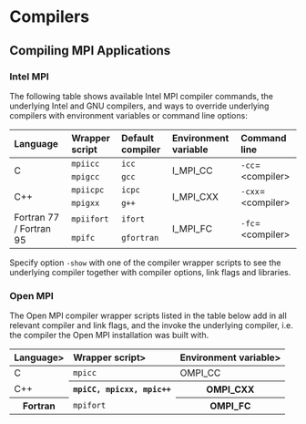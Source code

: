 # Compilers

## Compiling MPI Applications

### Intel MPI

The following table shows available Intel MPI compiler commands, the underlying Intel and GNU compilers, and ways to override underlying compilers with environment variables or command line options:

<table>
<thead>
<th align="left">Language</th>
<th align="left">Wrapper script</th>
<th align="left">Default compiler</th>
<th align="left">Environment variable</th>
<th align="left">Command line</th>
</thead>
<tbody>
<tr>
<td rowspan="2" align="left" valign="middle">C</td>
<td><code class="code">mpiicc</code></td>
<td><code class="code">icc</code></td>
<td rowspan="2">I_MPI_CC</td>
<td rowspan="2"><code class="code">-cc</code>=&lt;compiler&gt;</td>
</tr>
<tr>
<td><code class="code">mpigcc</code></td>
<td><code class="code">gcc</code></td>
</tr>
<tr>
<td rowspan="2">C++</td>
<td><code class="code">mpiicpc</code></td>
<td><code class="code">icpc</code></td>
<td rowspan="2">I_MPI_CXX</td>
<td rowspan="2"><code class="code">-cxx</code>=&lt;compiler&gt;</td>
</tr>
<tr>
<td><code class="code">mpigxx</code></td>
<td><code class="code">g++</code></td>
</tr>
<tr>
<td rowspan="2">Fortran 77 / Fortran 95</td>
<td><code class="code">mpiifort</code></td>
<td><code class="code">ifort</code></td>
<td rowspan="2">I_MPI_FC</td>
<td rowspan="2"><code class="code">-fc</code>=&lt;compiler&gt;</td>
</tr>
<tr>
<td><code class="code">mpifc</code></td>
<td><code class="code">gfortran</code></td>
</tr>
</tbody>
</table>

Specify option `-show` with one of the compiler wrapper scripts to see the underlying compiler together with compiler options, link flags and libraries.


### Open MPI

The Open MPI compiler wrapper scripts listed in the table below add in all relevant compiler and link flags, and the invoke the underlying compiler, i.e. the compiler the Open MPI installation was built with.

<table>
<thead>
<th align="left">Language></th>
<th align="left">Wrapper script></th>
<th align="left">Environment variable></th>
</thead>
<tbody>
<tr>
<td>C</th>
<td><code class="code">mpicc</code></th>
<td>OMPI_CC</th>
</tr>
<tr>
<td>C++</td>
<th><code class="code">mpiCC, mpicxx, mpic++</code></th>
<th>OMPI_CXX</th>
</tr>
<tr>
<th>Fortran</th>
<td><code class="code">mpifort</code></th>
<th>OMPI_FC</th>
</tr>
</tbody>
</table>